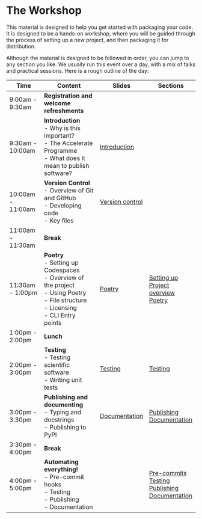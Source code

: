 # The Workshop

This material is designed to help you get started with packaging your code. It is designed to be a hands-on workshop, where you will be guided through the process of setting up a new project, and then packaging it for distribution.

Although the material is designed to be followed in order, you can jump to any section you like. We usually run this event over a day, with a mix of talks and practical sessions. Here is a rough outline of the day:

| Time        | Content | Slides | Sections |
| ----------- | ------ | ------ | ------ |
| 9:00am - 9:30am      | **Registration and welcome refreshments**  | | | 
| 9:30am - 10:00am     | **Introduction**<br>- Why is this important?<br>- The Accelerate Programme <br>- What does it mean to publish software? | [Introduction](../Slides/1_introduction.pptx) | |
| 10:00am - 11:00am    | **Version Control**<br>- Overview of Git and GitHub<br>- Developing code<br>- Key files | [Version control](../Slides/2_versioncontrol.pptx) | |
| 11:00am - 11:30am | **Break** | | |
| 11:30am - 1:00pm | **Poetry**<br>- Setting up Codespaces<br>- Overview of the project<br>- Using Poetry<br>- File structure<br>- Licensing<br>- CLI Entry points | [Poetry](../Slides/3_poetry.pptx) |[Setting up](../1_setting_up.md)<br>[Project overview](../2_project_overview.md)<br>[Poetry](../3_poetry.md)|
| 1:00pm - 2:00pm | **Lunch** | | |
| 2:00pm - 3:00pm | **Testing**<br>- Testing scientific software<br>- Writing unit tests | [Testing](../Slides/4_testing.pptx) |[Testing](../4_Testing.md)|
| 3:00pm - 3:30pm | **Publishing and documenting**<br>- Typing and docstrings<br>- Publishing to PyPI| [Documentation](../Slides/5_documentation.pptx) |[Publishing](../publishing_docs/publishing.md)<br>[Documentation](../publishing_docs/documentation.md)|
| 3:30pm - 4:00pm | **Break** | | |
| 4:00pm - 5:00pm | **Automating everything!**<br>- Pre-commit hooks<br>- Testing<br>- Publishing<br>- Documentation||[Pre-commits](../CICD/precommit.md)<br>[Testing](../CICD/testing.md)<br>[Publishing](../CICD/publishing.md)<br>[Documentation](../CICD/documentation.md)|
